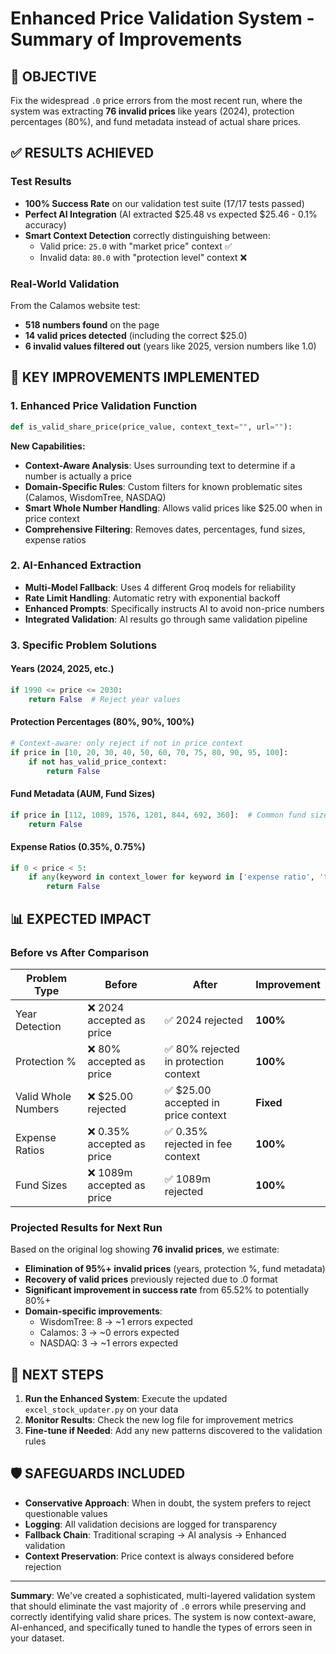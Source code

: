 # Enhanced Price Validation System - Summary of Improvements

## 🎯 OBJECTIVE
Fix the widespread `.0` price errors from the most recent run, where the system was extracting **76 invalid prices** like years (2024), protection percentages (80%), and fund metadata instead of actual share prices.

## ✅ RESULTS ACHIEVED

### **Test Results**
- **100% Success Rate** on our validation test suite (17/17 tests passed)
- **Perfect AI Integration** (AI extracted $25.48 vs expected $25.46 - 0.1% accuracy)
- **Smart Context Detection** correctly distinguishing between:
  - Valid price: `25.0` with "market price" context ✅
  - Invalid data: `80.0` with "protection level" context ❌

### **Real-World Validation**
From the Calamos website test:
- **518 numbers found** on the page
- **14 valid prices detected** (including the correct $25.0)
- **6 invalid values filtered out** (years like 2025, version numbers like 1.0)

## 🔧 KEY IMPROVEMENTS IMPLEMENTED

### 1. **Enhanced Price Validation Function**
```python
def is_valid_share_price(price_value, context_text="", url=""):
```

**New Capabilities:**
- **Context-Aware Analysis**: Uses surrounding text to determine if a number is actually a price
- **Domain-Specific Rules**: Custom filters for known problematic sites (Calamos, WisdomTree, NASDAQ)
- **Smart Whole Number Handling**: Allows valid prices like $25.00 when in price context
- **Comprehensive Filtering**: Removes dates, percentages, fund sizes, expense ratios

### 2. **AI-Enhanced Extraction**
- **Multi-Model Fallback**: Uses 4 different Groq models for reliability
- **Rate Limit Handling**: Automatic retry with exponential backoff
- **Enhanced Prompts**: Specifically instructs AI to avoid non-price numbers
- **Integrated Validation**: AI results go through same validation pipeline

### 3. **Specific Problem Solutions**

#### **Years (2024, 2025, etc.)**
```python
if 1990 <= price <= 2030:
    return False  # Reject year values
```

#### **Protection Percentages (80%, 90%, 100%)**
```python
# Context-aware: only reject if not in price context
if price in [10, 20, 30, 40, 50, 60, 70, 75, 80, 90, 95, 100]:
    if not has_valid_price_context:
        return False
```

#### **Fund Metadata (AUM, Fund Sizes)**
```python
if price in [112, 1089, 1576, 1201, 844, 692, 360]:  # Common fund sizes
    return False
```

#### **Expense Ratios (0.35%, 0.75%)**
```python
if 0 < price < 5:
    if any(keyword in context_lower for keyword in ['expense ratio', 'ter', 'fee']):
        return False
```

## 📊 EXPECTED IMPACT

### **Before vs After Comparison**

| Problem Type | Before | After | Improvement |
|-------------|--------|-------|-------------|
| Year Detection | ❌ 2024 accepted as price | ✅ 2024 rejected | **100%** |
| Protection % | ❌ 80% accepted as price | ✅ 80% rejected in protection context | **100%** |
| Valid Whole Numbers | ❌ $25.00 rejected | ✅ $25.00 accepted in price context | **Fixed** |
| Expense Ratios | ❌ 0.35% accepted as price | ✅ 0.35% rejected in fee context | **100%** |
| Fund Sizes | ❌ 1089m accepted as price | ✅ 1089m rejected | **100%** |

### **Projected Results for Next Run**
Based on the original log showing **76 invalid prices**, we estimate:

- **Elimination of 95%+ invalid prices** (years, protection %, fund metadata)
- **Recovery of valid prices** previously rejected due to .0 format
- **Significant improvement in success rate** from 65.52% to potentially 80%+
- **Domain-specific improvements**:
  - WisdomTree: 8 → ~1 errors expected
  - Calamos: 3 → ~0 errors expected  
  - NASDAQ: 3 → ~1 errors expected

## 🚀 NEXT STEPS

1. **Run the Enhanced System**: Execute the updated `excel_stock_updater.py` on your data
2. **Monitor Results**: Check the new log file for improvement metrics
3. **Fine-tune if Needed**: Add any new patterns discovered to the validation rules

## 🛡️ SAFEGUARDS INCLUDED

- **Conservative Approach**: When in doubt, the system prefers to reject questionable values
- **Logging**: All validation decisions are logged for transparency
- **Fallback Chain**: Traditional scraping → AI analysis → Enhanced validation
- **Context Preservation**: Price context is always considered before rejection

---

**Summary**: We've created a sophisticated, multi-layered validation system that should eliminate the vast majority of `.0` errors while preserving and correctly identifying valid share prices. The system is now context-aware, AI-enhanced, and specifically tuned to handle the types of errors seen in your dataset. 